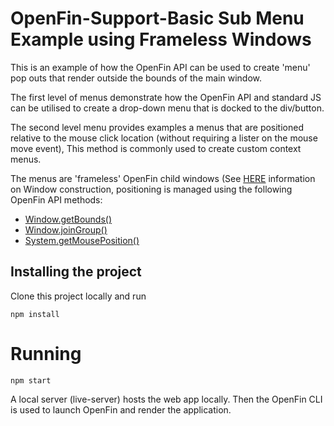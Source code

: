 # OpenFin-Support-Basic Sub Menu Example using Frameless Windows

This is an example of how the OpenFin API can be used to create 'menu' pop outs that render outside the bounds of the main window.

The first level of menus demonstrate how the OpenFin API and standard JS can be utilised to create a drop-down menu that is docked to the div/button.

The second level menu provides examples a menus that are positioned relative to the mouse click location (without requiring a lister on the mouse move event), This method is commonly used to create custom context menus.

The menus are 'frameless' OpenFin child windows (See [HERE](https://developer.openfin.co/jsdocs/stable/tutorial-window.constructor.html) information on Window construction, positioning is managed using the following OpenFin API methods:

* [Window.getBounds()](https://developer.openfin.co/jsdocs/stable/fin.desktop.Window.html#getBounds)
* [Window.joinGroup()](https://developer.openfin.co/jsdocs/stable/fin.desktop.Window.html#joinGroup)
* [System.getMousePosition()](https://developer.openfin.co/jsdocs/stable/fin.desktop.System.html#.getMousePosition)

## Installing the project

Clone this project locally and run

    npm install
    

# Running

    npm start
    
A local server (live-server) hosts the web app locally.  Then the OpenFin CLI is used to launch OpenFin and render the application.


